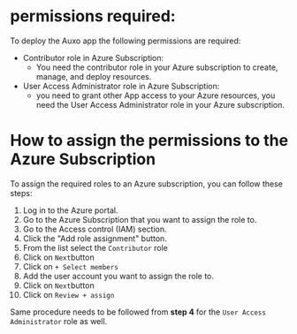 # permissions required: 

To deploy the Auxo app the following permissions are required: 


- Contributor role in Azure Subscription: 
    - You need the contributor role in your Azure subscription to create, manage, and deploy resources. 
- User Access Administrator role in Azure Subscription: 
    - you need to grant other App access to your Azure resources, you need the User Access Administrator role in your Azure subscription.


# How to assign the permissions to the Azure Subscription

To assign the required roles to an Azure subscription, you can follow these steps:

1. Log in to the Azure portal.
2. Go to the Azure Subscription that you want to assign the role to.
3. Go to the Access control (IAM) section.
4. Click the "Add role assignment" button.
5. From the list select the `Contributor` role
7. Click on `Next`button 
8. Click on `+ Select members` 
9. Add the user account you want to assign the role to. 
10. Click on `Next`button 
11. Click on `Review + assign`

Same procedure needs to be followed from **step 4** for the `User Access Administrator` role as well. 



